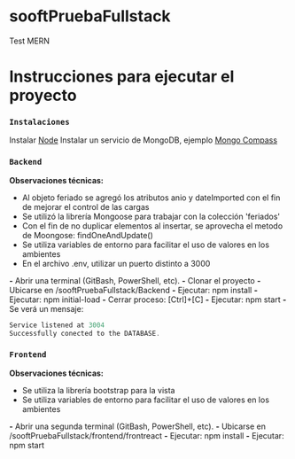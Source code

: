 # sooftPruebaFullstack
Test MERN

# Instrucciones para ejecutar el proyecto

### `Instalaciones`
Instalar [Node](https://nodejs.org/es/)
Instalar un servicio de MongoDB, ejemplo [Mongo Compass](https://www.mongodb.com/products/compass)

### `Backend`
**Observaciones técnicas:**
- Al objeto feriado se agregó los atributos anio y dateImported con el fin de mejorar el control de las cargas
- Se utilizó la librería Mongoose para trabajar con la colección 'feriados'
- Con el fin de no duplicar elementos al insertar, se aprovecha el metodo de Moongose: findOneAndUpdate()
- Se utiliza variables de entorno para facilitar el uso de valores en los ambientes
- En el archivo .env, utilizar un puerto distinto a 3000


**-** Abrir una terminal (GitBash, PowerShell, etc).
**-** Clonar el proyecto
**-** Ubicarse en /sooftPruebaFullstack/Backend
**-** Ejecutar: npm install
**-** Ejecutar: npm initial-load
**-** Cerrar proceso: [Ctrl]+[C]
**-** Ejecutar: npm start
**-** Se verá un mensaje:
```js
Service listened at 3004
Successfully conected to the DATABASE.
```

### `Frontend`
**Observaciones técnicas:**
- Se utiliza la librería bootstrap para la vista 
- Se utiliza variables de entorno para facilitar el uso de valores en los ambientes

**-** Abrir una segunda terminal (GitBash, PowerShell, etc).
**-** Ubicarse en /sooftPruebaFullstack/frontend/frontreact
**-** Ejecutar: npm install
**-** Ejecutar: npm start

